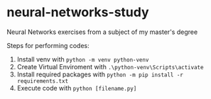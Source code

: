 # neural-networks-study

Neural Networks exercises from a subject of my master's degree

Steps for performing codes:

1. Install venv with `python -m venv python-venv`
2. Create Virtual Enviroment with `.\python-venv\Scripts\activate`
3. Install required packages with `python -m pip install -r requirements.txt`
4. Execute code with `python [filename.py]`
